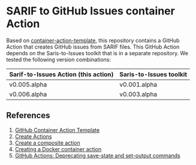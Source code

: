 # SARIF to GitHub Issues container Action

Based on
[container-action-template](https://github.com/actions/container-action), this
repository contains a GitHub Action that creates GitHub issues from SARIF files.
This GitHub Action depends on the Saris-to-Issues toolkit that is in a separate
repository. We tested the following version combinations:

| Sarif-to-Issues Action (this action) | Saris-to-Issues toolkit |
| ------------------------------------ | ----------------------- |
| v0.005.alpha                         | v0.001.alpha            |
| v0.006.alpha                         | v0.003.alpha            |

## References

1. [GitHub Container Action Template](https://github.com/actions/container-action)
1. [Create Actions](https://docs.github.com/en/enterprise-cloud@latest/actions/sharing-automations/creating-actions)
1. [Create a composite action](https://docs.github.com/en/enterprise-cloud@latest/actions/sharing-automations/creating-actions/creating-a-composite-action)
1. [Creating a Docker container action](https://docs.github.com/en/actions/sharing-automations/creating-actions/creating-a-docker-container-action)
1. [GitHub Actions: Deprecating save-state and set-output commands](https://github.blog/changelog/2022-10-11-github-actions-deprecating-save-state-and-set-output-commands/)
